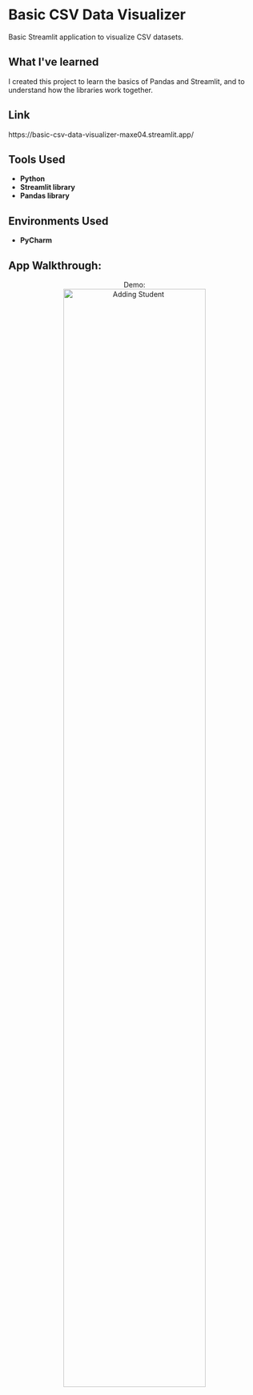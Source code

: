 <h1>Basic CSV Data Visualizer</h1>

Basic Streamlit application to visualize CSV datasets.
<br />
<h2>What I've learned</h2>
<p>I created this project to learn the basics of Pandas and Streamlit, and to understand how the libraries work together.</p>

<h2>Link</h2>
https://basic-csv-data-visualizer-maxe04.streamlit.app/
<br />


<h2>Tools Used</h2>

- <b>Python</b>
- <b>Streamlit library</b>
- <b>Pandas library</b>

<h2>Environments Used</h2>

- <b>PyCharm</b>

<h2>App Walkthrough:</h2>

<p align="center">
Demo: <br/>
<img src="https://i.imgur.com/UMbhLrx.gif" height="75%" width="75%" alt="Adding Student"/>
<br />
<br />



<!--
 ```diff
- text in red
+ text in green
! text in orange
# text in gray
@@ text in purple (and bold)@@
```
--!>
